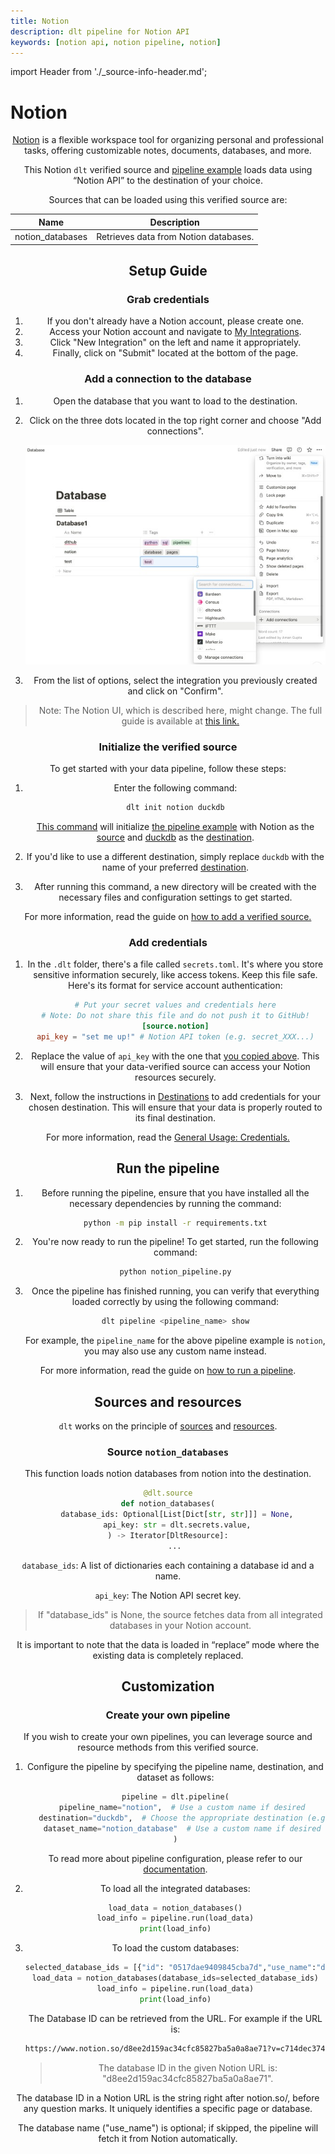 ```yaml
---
title: Notion
description: dlt pipeline for Notion API
keywords: [notion api, notion pipeline, notion]
---
```

import Header from './_source-info-header.md';

# Notion

<Header/>

[Notion](https://www.notion.so/) is a flexible workspace tool for organizing personal and
professional tasks, offering customizable notes, documents, databases, and more.

This Notion `dlt` verified source and
[pipeline example](https://github.com/dlt-hub/verified-sources/blob/master/sources/notion_pipeline.py)
loads data using “Notion API” to the destination of your choice.

Sources that can be loaded using this verified source are:

| Name             | Description                           |
| ---------------- | ------------------------------------- |
| notion_databases | Retrieves data from Notion databases. |

## Setup Guide

### Grab credentials

1. If you don't already have a Notion account, please create one.
1. Access your Notion account and navigate to
   [My Integrations](https://www.notion.so/my-integrations).
1. Click "New Integration" on the left and name it appropriately.
1. Finally, click on "Submit" located at the bottom of the page.


### Add a connection to the database

1. Open the database that you want to load to the destination.

1. Click on the three dots located in the top right corner and choose "Add connections".

   ![Notion Database](./docs_images/Notion_Database_2.jpeg)

1. From the list of options, select the integration you previously created and click on "Confirm".

> Note: The Notion UI, which is described here, might change.
The full guide is available at [this link.](https://developers.notion.com/docs/authorization)


### Initialize the verified source

To get started with your data pipeline, follow these steps:

1. Enter the following command:

   ```sh
   dlt init notion duckdb
   ```

   [This command](../../reference/command-line-interface) will initialize
   [the pipeline example](https://github.com/dlt-hub/verified-sources/blob/master/sources/notion_pipeline.py)
   with Notion as the [source](../../general-usage/source) and [duckdb](../destinations/duckdb.md)
   as the [destination](../destinations).

1. If you'd like to use a different destination, simply replace `duckdb` with the name of your
   preferred [destination](../destinations).

1. After running this command, a new directory will be created with the necessary files and
   configuration settings to get started.

For more information, read the guide on [how to add a verified source.](../../walkthroughs/add-a-verified-source)

### Add credentials

1. In the `.dlt` folder, there's a file called `secrets.toml`. It's where you store sensitive
   information securely, like access tokens. Keep this file safe. Here's its format for service
   account authentication:

   ```toml
   # Put your secret values and credentials here
   # Note: Do not share this file and do not push it to GitHub!
   [source.notion]
   api_key = "set me up!" # Notion API token (e.g. secret_XXX...)
   ```

1. Replace the value of `api_key` with the one that [you copied above](notion.md#grab-credentials).
   This will ensure that your data-verified source can access your Notion resources securely.

1. Next, follow the instructions in [Destinations](../destinations/duckdb) to add credentials for
   your chosen destination. This will ensure that your data is properly routed to its final
   destination.

For more information, read the [General Usage: Credentials.](../../general-usage/credentials)

## Run the pipeline

1. Before running the pipeline, ensure that you have installed all the necessary dependencies by
   running the command:
   ```sh
   python -m pip install -r requirements.txt
   ```
1. You're now ready to run the pipeline! To get started, run the following command:
   ```sh
   python notion_pipeline.py
   ```
1. Once the pipeline has finished running, you can verify that everything loaded correctly by using
   the following command:
   ```sh
   dlt pipeline <pipeline_name> show
   ```
   For example, the `pipeline_name` for the above pipeline example is `notion`, you may also use any
   custom name instead.

For more information, read the guide on [how to run a pipeline](../../walkthroughs/run-a-pipeline).

## Sources and resources

`dlt` works on the principle of [sources](../../general-usage/source) and
[resources](../../general-usage/resource).

### Source `notion_databases`

This function loads notion databases from notion into the destination.

```py
@dlt.source
def notion_databases(
    database_ids: Optional[List[Dict[str, str]]] = None,
    api_key: str = dlt.secrets.value,
) -> Iterator[DltResource]:
   ...
```

`database_ids`: A list of dictionaries each containing a database id and a name.

`api_key`: The Notion API secret key.

> If "database_ids" is None, the source fetches data from all integrated databases in your Notion
> account.

It is important to note that the data is loaded in “replace” mode where the existing data is
completely replaced.


## Customization
### Create your own pipeline

If you wish to create your own pipelines, you can leverage source and resource methods from this
verified source.

1. Configure the pipeline by specifying the pipeline name, destination, and dataset as follows:

   ```py
   pipeline = dlt.pipeline(
      pipeline_name="notion",  # Use a custom name if desired
      destination="duckdb",  # Choose the appropriate destination (e.g., duckdb, redshift, post)
      dataset_name="notion_database"  # Use a custom name if desired
   )
   ```

   To read more about pipeline configuration, please refer to our
   [documentation](../../general-usage/pipeline).

1. To load all the integrated databases:

   ```py
   load_data = notion_databases()
   load_info = pipeline.run(load_data)
   print(load_info)
   ```

1. To load the custom databases:

   ```py
   selected_database_ids = [{"id": "0517dae9409845cba7d","use_name":"db_one"}, {"id": "d8ee2d159ac34cfc"}]
   load_data = notion_databases(database_ids=selected_database_ids)
   load_info = pipeline.run(load_data)
   print(load_info)
   ```

   The Database ID can be retrieved from the URL. For example if the URL is:

   ```sh
   https://www.notion.so/d8ee2d159ac34cfc85827ba5a0a8ae71?v=c714dec3742440cc91a8c38914f83b6b
   ```

   > The database ID in the given Notion URL is: "d8ee2d159ac34cfc85827ba5a0a8ae71".

The database ID in a Notion URL is the string right after notion.so/, before any question marks. It
uniquely identifies a specific page or database.

The database name ("use_name") is optional; if skipped, the pipeline will fetch it from Notion
automatically.

<!--@@@DLT_TUBA notion-->
